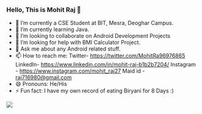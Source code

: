 ### Hello, This is  Mohit Raj 👋


- 🔭 I’m currently  a CSE Student at BIT, Mesra, Deoghar Campus.
- 🌱 I’m currently learning Java.
- 👯 I’m looking to collaborate on Android Development Projects
- 🤔 I’m looking for help with BMI Calculator Project.
- 💬 Ask me about  any Android related stuff.
- 📫 How to reach me: Twitter- https://twitter.com/MohitRa96976865 LinkedIn- https://www.linkedin.com/in/mohit-raj-b1b2b7204/ Instagram - https://www.instagram.com/mohit_raj27 Maid id - raj716980@gmail.com
- 😄 Pronouns: He/His
- ⚡ Fun fact: I have my own record of eating Biryani for 8 Days :)
<img src = "https://github-readme-stats.vercel.app/api?username=Mohitraj27&&show_icons=true&title_color=ffffff&icon_color=bb2acf&text_color=daf7dc&bg_color=191919">
